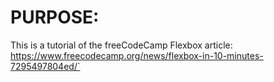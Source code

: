 # PURPOSE: 
This is a tutorial of the freeCodeCamp Flexbox article: https://www.freecodecamp.org/news/flexbox-in-10-minutes-7295497804ed/`